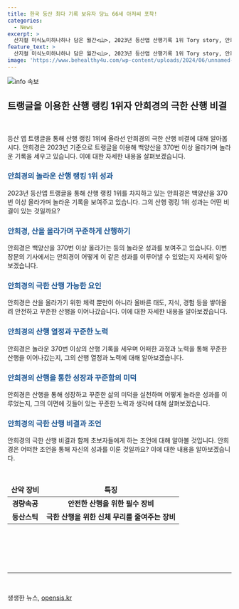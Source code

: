 ```yaml
---
title: 한국 등산 최다 기록 보유자 당뇨 66세 아저씨 포착!
categories:
  - News
excerpt: >
  산지컬 미식노미하나하나 담은 월간<山>, 2023년 등산앱 산행기록 1위 Tory story, 안희경의 황홀한 산행기. 백양산 빗자루 안씨, 370번 등정으로 앃사, 뛰어난 경력, 헬기장으로 소생한 마라톤의 고수. 산엔 날머리, 삶엔 꾸준함 
feature_text: >
  산지컬 미식노미하나하나 담은 월간<山>, 2023년 등산앱 산행기록 1위 Tory story, 안희경의 황홀한 산행기. 백양산 빗자루 안씨, 370번 등정으로 앃사, 뛰어난 경력, 헬기장으로 소생한 마라톤의 고수. 산엔 날머리, 삶엔 꾸준함 
image: 'https://www.behealthy4u.com/wp-content/uploads/2024/06/unnamed-file.png'
---
```


<p><img src="https://www.behealthy4u.com/wp-content/uploads/2024/06/unnamed-file.png" alt="info 속보" /></p>

<h2 data-ke-size="size26">트랭글을 이용한 산행 랭킹 1위자 안희경의 극한 산행 비결</h2>

<p data-ke-size="size16">&nbsp;</p>

<p data-ke-size="size16">등산 앱 트랭글을 통해 산행 랭킹 1위에 올라선 안희경의 극한 산행 비결에 대해 알아봅시다. 안희경은 2023년 기준으로 트랭글을 이용해 백양산을 370번 이상 올라가며 놀라운 기록을 세우고 있습니다. 이에 대한 자세한 내용을 살펴보겠습니다.</p>

<h3><b><span style="color: #1a5490;">안희경의 놀라운 산행 랭킹 1위 성과</span></b> </h3>

<p data-ke-size="size16">2023년 등산앱 트랭글을 통해 산행 랭킹 1위를 차지하고 있는 안희경은 백양산을 370번 이상 올라가며 놀라운 기록을 보여주고 있습니다. 그의 산행 랭킹 1위 성과는 어떤 비결이 있는 것일까요?</p>

<h3><b><span style="color: #1a5490;">안희경, 산을 올라가며 꾸준하게 산행하기</span></b> </h3>

<p data-ke-size="size16">안희경은 백양산을 370번 이상 올라가는 등의 놀라운 성과를 보여주고 있습니다. 이번 장문의 기사에서는 안희경이 어떻게 이 같은 성과를 이루어낼 수 있었는지 자세히 알아보겠습니다.</p>

<h3><b><span style="color: #1a5490;">안희경의 극한 산행 가능한 요인</span></b> </h3>

<p data-ke-size="size16">안희경은 산을 올라가기 위한 체력 뿐만이 아니라 올바른 태도, 지식, 경험 등을 쌓아올려 안전하고 꾸준한 산행을 이어나갔습니다. 이에 대한 자세한 내용을 알아보겠습니다.</p>

<h3><b><span style="color: #1a5490;">안희경의 산행 열정과 꾸준한 노력</span></b> </h3>

<p data-ke-size="size16">안희경은 놀라운 370번 이상의 산행 기록을 세우며 어떠한 과정과 노력을 통해 꾸준한 산행을 이어나갔는지, 그의 산행 열정과 노력에 대해 알아보겠습니다.</p>

<h3><b><span style="color: #1a5490;">안희경의 산행을 통한 성장과 꾸준함의 미덕</span></b> </h3>

<p data-ke-size="size16">안희경은 산행을 통해 성장하고 꾸준한 삶의 미덕을 실천하며 어떻게 놀라운 성과를 이루었는지, 그의 이면에 깃들어 있는 꾸준한 노력과 생각에 대해 살펴보겠습니다.</p>

<h3><b><span style="color: #1a5490;">안희경의 극한 산행 비결과 조언</span></b> </h3>

<p data-ke-size="size16">안희경의 극한 산행 비결과 함께 초보자들에게 하는 조언에 대해 알아볼 것입니다. 안희경은 어떠한 조언을 통해 자신의 성과를 이룬 것일까요? 이에 대한 내용을 알아보겠습니다.</p>

<p data-ke-size="size16">&nbsp;</p>

<table>
<thead>
<tr>
<td style="text-align: center; height: 17px;"><b>산악 장비</b></td>
<td style="text-align: center; height: 17px;"><b>특징</b></td>
</tr>
</thead>
<tbody>
<tr>
<td style="text-align: center; height: 17px;"><b>경량속공</b></td>
<td style="text-align: center; height: 17px;"><b>안전한 산행을 위한 필수 장비</b></td>
</tr>
<tr>
<td style="text-align: center; height: 17px;"><b>등산스틱</b></td>
<td style="text-align: center; height: 17px;"><b>극한 산행을 위한 신체 무리를 줄여주는 장비</b></td>
</tr>
</tbody>
</table>

<p data-ke-size="size16">&nbsp;</p>

<p data-ke-size="size16">&nbsp;</p>

<p data-ke-size="size16">&nbsp;</p>

<hr>

<p data-ke-size="size16">&nbsp;</p>
생생한 뉴스, <a href="https://opensis.kr" rel="dofollow">opensis.kr</a>


